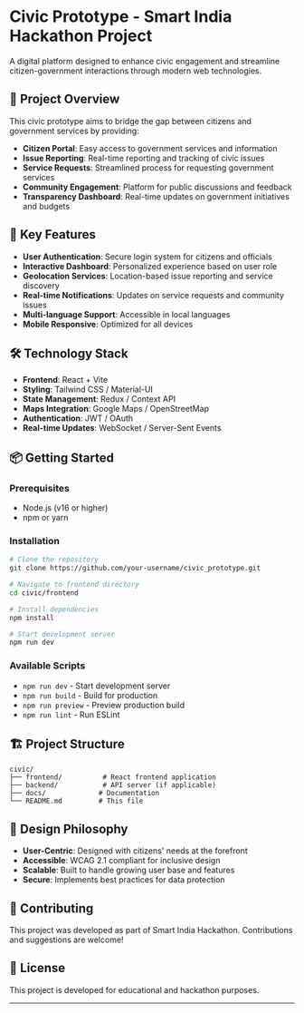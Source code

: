 # Civic Prototype - Smart India Hackathon Project

A digital platform designed to enhance civic engagement and streamline citizen-government interactions through modern web technologies.

## 🎯 Project Overview

This civic prototype aims to bridge the gap between citizens and government services by providing:

- **Citizen Portal**: Easy access to government services and information
- **Issue Reporting**: Real-time reporting and tracking of civic issues
- **Service Requests**: Streamlined process for requesting government services
- **Community Engagement**: Platform for public discussions and feedback
- **Transparency Dashboard**: Real-time updates on government initiatives and budgets

## 🚀 Key Features

- **User Authentication**: Secure login system for citizens and officials
- **Interactive Dashboard**: Personalized experience based on user role
- **Geolocation Services**: Location-based issue reporting and service discovery
- **Real-time Notifications**: Updates on service requests and community issues
- **Multi-language Support**: Accessible in local languages
- **Mobile Responsive**: Optimized for all devices

## 🛠️ Technology Stack

- **Frontend**: React + Vite
- **Styling**: Tailwind CSS / Material-UI
- **State Management**: Redux / Context API
- **Maps Integration**: Google Maps / OpenStreetMap
- **Authentication**: JWT / OAuth
- **Real-time Updates**: WebSocket / Server-Sent Events

## 📦 Getting Started

### Prerequisites
- Node.js (v16 or higher)
- npm or yarn

### Installation

```bash
# Clone the repository
git clone https://github.com/your-username/civic_prototype.git

# Navigate to frontend directory
cd civic/frontend

# Install dependencies
npm install

# Start development server
npm run dev
```

### Available Scripts

- `npm run dev` - Start development server
- `npm run build` - Build for production
- `npm run preview` - Preview production build
- `npm run lint` - Run ESLint

## 🏗️ Project Structure

```
civic/
├── frontend/          # React frontend application
├── backend/           # API server (if applicable)
├── docs/             # Documentation
└── README.md         # This file
```

## 🎨 Design Philosophy

- **User-Centric**: Designed with citizens' needs at the forefront
- **Accessible**: WCAG 2.1 compliant for inclusive design
- **Scalable**: Built to handle growing user base and features
- **Secure**: Implements best practices for data protection

## 🤝 Contributing

This project was developed as part of Smart India Hackathon. Contributions and suggestions are welcome!

## 📄 License

This project is developed for educational and hackathon purposes.

---
